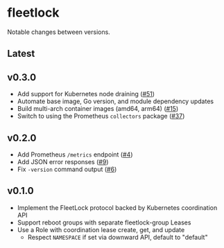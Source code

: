 # fleetlock

Notable changes between versions.

## Latest

## v0.3.0

* Add support for Kubernetes node draining ([#51](https://github.com/poseidon/fleetlock/pull/51))
* Automate base image, Go version, and module dependency updates
* Build multi-arch container images (amd64, arm64) ([#15](https://github.com/poseidon/fleetlock/pull/15))
* Switch to using the Prometheus `collectors` package ([#37](https://github.com/poseidon/fleetlock/pull/37))

## v0.2.0

* Add Prometheus `/metrics` endpoint ([#4](https://github.com/poseidon/fleetlock/pull/4))
* Add JSON error responses ([#9](https://github.com/poseidon/fleetlock/pull/9))
* Fix `-version` command output ([#6](https://github.com/poseidon/fleetlock/pull/6))

## v0.1.0

* Implement the FleetLock protocol backed by Kubernetes coordination API
* Support reboot groups with separate fleetlock-group Leases
* Use a Role with coordination lease create, get, and update
  * Respect `NAMESPACE` if set via downward API, default to "default"

